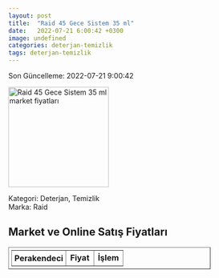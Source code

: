 ```yaml
---
layout: post
title:  "Raid 45 Gece Sistem 35 ml"
date:   2022-07-21 6:00:42 +0300
image: undefined
categories: deterjan-temizlik
tags: deterjan-temizlik
---
```


Son Güncelleme: 2022-07-21 9:00:42

<img src="undefined" width="200" alt="Raid 45 Gece Sistem 35 ml market fiyatları" />

Kategori: Deterjan, Temizlik
<br />
Marka: Raid

<h2>Market ve Online Satış Fiyatları</h2>

<table border="1" style="padding: 5px;width:80%;">
  <tr>
    <td style="padding: 5px;"><strong>Perakendeci</strong></td>
    <td><strong>Fiyat</strong></td>
    <td><strong>İşlem</strong></td>
  </tr>
  
</table>
